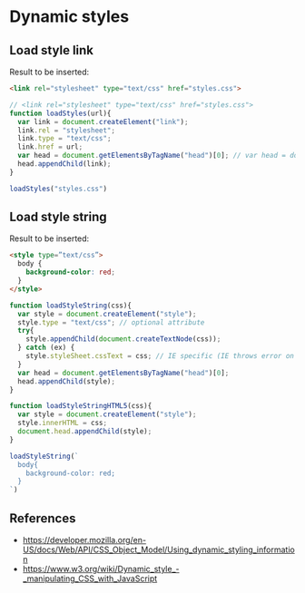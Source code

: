 # Dynamic styles

## Load style link
Result to be inserted:
```html
<link rel="stylesheet" type="text/css" href="styles.css">
```

```js
// <link rel="stylesheet" type="text/css" href="styles.css">
function loadStyles(url){
  var link = document.createElement("link");
  link.rel = "stylesheet";
  link.type = "text/css";
  link.href = url;
  var head = document.getElementsByTagName("head")[0]; // var head = document.head || document.getElementsByTagName("head")[0] (HTML5 introduces document.head property)
  head.appendChild(link);
}

loadStyles("styles.css")
```

## Load style string
Result to be inserted:
```html
<style type=”text/css”>
  body {
    background-color: red;
  }
</style>
```

```js
function loadStyleString(css){
  var style = document.createElement("style");
  style.type = "text/css"; // optional attribute
  try{
    style.appendChild(document.createTextNode(css));
  } catch (ex) {
    style.styleSheet.cssText = css; // IE specific (IE throws error on appending child on <style> element), or we can use `if (style.styleSheet) {...} else {...}` instead of try-catch
  }
  var head = document.getElementsByTagName("head")[0];
  head.appendChild(style);
}

function loadStyleStringHTML5(css){
  var style = document.createElement("style");
  style.innerHTML = css;
  document.head.appendChild(style);
}

loadStyleString(`
  body{
    background-color: red;
  }
`)
```

## References
- https://developer.mozilla.org/en-US/docs/Web/API/CSS_Object_Model/Using_dynamic_styling_information
- https://www.w3.org/wiki/Dynamic_style_-_manipulating_CSS_with_JavaScript
